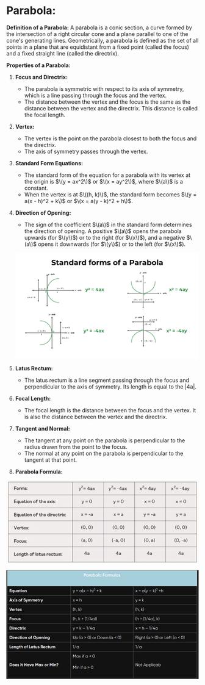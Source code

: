 # Parabola:

**Definition of a Parabola:**
A parabola is a conic section, a curve formed by the intersection of a right circular cone and a plane parallel to one of the cone's generating lines. Geometrically, a parabola is defined as the set of all points in a plane that are equidistant from a fixed point (called the focus) and a fixed straight line (called the directrix).

**Properties of a Parabola:**

1. **Focus and Directrix:**
   - The parabola is symmetric with respect to its axis of symmetry, which is a line passing through the focus and the vertex.
   - The distance between the vertex and the focus is the same as the distance between the vertex and the directrix. This distance is called the focal length.

2. **Vertex:**
   - The vertex is the point on the parabola closest to both the focus and the directrix.
   - The axis of symmetry passes through the vertex.

3. **Standard Form Equations:**
   - The standard form of the equation for a parabola with its vertex at the origin is $\(y = ax^2\)$ or $\(x = ay^2\)$, where $\(a\)$ is a constant.
   - When the vertex is at $\((h, k)\)$, the standard form becomes $\(y = a(x - h)^2 + k\)$ or $\(x = a(y - k)^2 + h\)$.

4. **Direction of Opening:**
   - The sign of the coefficient $\(a\)$ in the standard form determines the direction of opening. A positive $\(a\)$ opens the parabola upwards (for $\(y\)$) or to the right (for $\(x\)$), and a negative $\(a\)$ opens it downwards (for $\(y\)$) or to the left (for $\(x\)$).

   ![Alt text](image.png)

5. **Latus Rectum:**
   - The latus rectum is a line segment passing through the focus and perpendicular to the axis of symmetry. Its length is equal to the |4a|.

6. **Focal Length:**
   - The focal length is the distance between the focus and the vertex. It is also the distance between the vertex and the directrix.

7. **Tangent and Normal:**
   - The tangent at any point on the parabola is perpendicular to the radius drawn from the point to the focus.
   - The normal at any point on the parabola is perpendicular to the tangent at that point.

8. **Parabola Formula:**

![Alt text](image-1.png)

![Alt text](image-2.png)

   